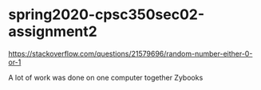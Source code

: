 # spring2020-cpsc350sec02-assignment2

https://stackoverflow.com/questions/21579696/random-number-either-0-or-1

A lot of work was done on one computer together
Zybooks
